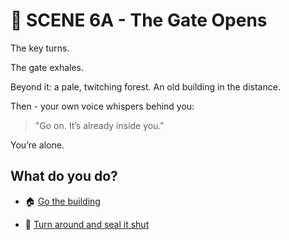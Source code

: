 
# 🚪 SCENE 6A - The Gate Opens
The key turns.

The gate exhales.

Beyond it: a pale, twitching forest.
An old building in the distance.

Then -
your own voice whispers behind you:
>"Go on. It’s already inside you."

You’re alone.

## What do you do?

- 🏠 [Go the building](./scene7A.md)

- 🔧 [Turn around and seal it shut](./scene7B.md)
